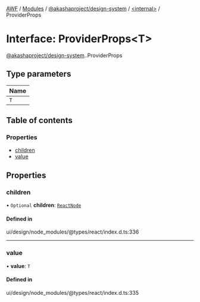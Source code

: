 [AWF](../README.md) / [Modules](../modules.md) / [@akashaproject/design-system](../modules/akashaproject_design_system.md) / [<internal\>](../modules/akashaproject_design_system._internal_.md) / ProviderProps

# Interface: ProviderProps<T\>

[@akashaproject/design-system](../modules/akashaproject_design_system.md).[<internal>](../modules/akashaproject_design_system._internal_.md).ProviderProps

## Type parameters

| Name |
| :------ |
| `T` |

## Table of contents

### Properties

- [children](akashaproject_design_system._internal_.ProviderProps.md#children)
- [value](akashaproject_design_system._internal_.ProviderProps.md#value)

## Properties

### children

• `Optional` **children**: [`ReactNode`](../modules/akashaproject_design_system._internal_.md#reactnode)

#### Defined in

ui/design/node_modules/@types/react/index.d.ts:336

___

### value

• **value**: `T`

#### Defined in

ui/design/node_modules/@types/react/index.d.ts:335

